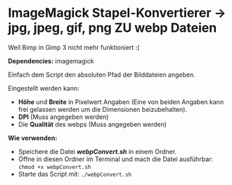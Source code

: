 # ImageMagick Stapel-Konvertierer -> jpg, jpeg, gif, png ZU webp Dateien
Weil Bimp in Gimp 3 nicht mehr funktioniert :(

**Dependencies:** imagemagick

Einfach dem Script den absoluten Pfad der Bilddateien angeben.

Eingestellt werden kann:
- **Höhe** und **Breite** in Pixelwert Angaben (Eine von beiden Angaben kann frei gelassen werden um die Dimensionen beizubehalten).
- **DPI** (Muss angegeben werden)
- Die **Qualität** des webps (Muss angegeben werden)


**Wie verwenden:**
- Speichere die Datei ***webpConvert.sh*** in einem Ordner.
- Öffne in diesen Ordner im Terminal und mach die Datei ausführbar: `chmod +x webpConvert.sh`
- Starte das Script mit: `./webpConvert.sh`
